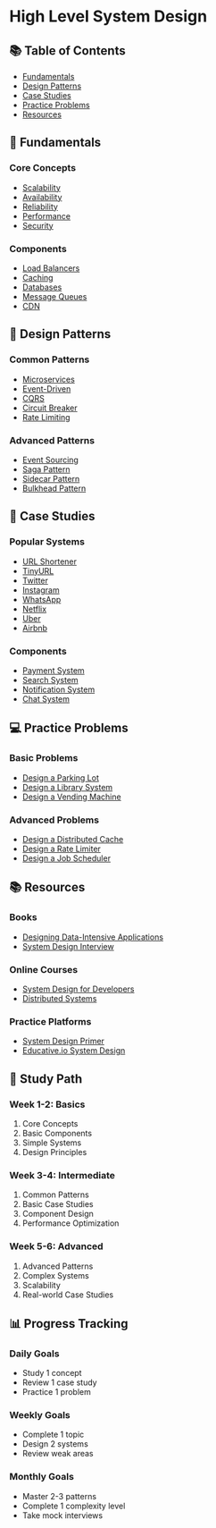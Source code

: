# High Level System Design

## 📚 Table of Contents
- [Fundamentals](#fundamentals)
- [Design Patterns](#design-patterns)
- [Case Studies](#case-studies)
- [Practice Problems](#practice-problems)
- [Resources](#resources)

## 🎯 Fundamentals

### Core Concepts
- [Scalability](fundamentals/scalability.md)
- [Availability](fundamentals/availability.md)
- [Reliability](fundamentals/reliability.md)
- [Performance](fundamentals/performance.md)
- [Security](fundamentals/security.md)

### Components
- [Load Balancers](components/load-balancers.md)
- [Caching](components/caching.md)
- [Databases](components/databases.md)
- [Message Queues](components/message-queues.md)
- [CDN](components/cdn.md)

## 🔄 Design Patterns

### Common Patterns
- [Microservices](patterns/microservices.md)
- [Event-Driven](patterns/event-driven.md)
- [CQRS](patterns/cqrs.md)
- [Circuit Breaker](patterns/circuit-breaker.md)
- [Rate Limiting](patterns/rate-limiting.md)

### Advanced Patterns
- [Event Sourcing](patterns/event-sourcing.md)
- [Saga Pattern](patterns/saga.md)
- [Sidecar Pattern](patterns/sidecar.md)
- [Bulkhead Pattern](patterns/bulkhead.md)

## 📝 Case Studies

### Popular Systems
- [URL Shortener](case-studies/url-shortener.md)
- [TinyURL](case-studies/tinyurl.md)
- [Twitter](case-studies/twitter.md)
- [Instagram](case-studies/instagram.md)
- [WhatsApp](case-studies/whatsapp.md)
- [Netflix](case-studies/netflix.md)
- [Uber](case-studies/uber.md)
- [Airbnb](case-studies/airbnb.md)

### Components
- [Payment System](case-studies/payment-system.md)
- [Search System](case-studies/search-system.md)
- [Notification System](case-studies/notification-system.md)
- [Chat System](case-studies/chat-system.md)

## 💻 Practice Problems

### Basic Problems
- [Design a Parking Lot](problems/basic/parking-lot.md)
- [Design a Library System](problems/basic/library-system.md)
- [Design a Vending Machine](problems/basic/vending-machine.md)

### Advanced Problems
- [Design a Distributed Cache](problems/advanced/distributed-cache.md)
- [Design a Rate Limiter](problems/advanced/rate-limiter.md)
- [Design a Job Scheduler](problems/advanced/job-scheduler.md)

## 📚 Resources

### Books
- [Designing Data-Intensive Applications](resources/books.md#designing-data-intensive-applications)
- [System Design Interview](resources/books.md#system-design-interview)

### Online Courses
- [System Design for Developers](resources/courses.md#system-design-for-developers)
- [Distributed Systems](resources/courses.md#distributed-systems)

### Practice Platforms
- [System Design Primer](resources/platforms.md#system-design-primer)
- [Educative.io System Design](resources/platforms.md#educativeio-system-design)

## 🎯 Study Path

### Week 1-2: Basics
1. Core Concepts
2. Basic Components
3. Simple Systems
4. Design Principles

### Week 3-4: Intermediate
1. Common Patterns
2. Basic Case Studies
3. Component Design
4. Performance Optimization

### Week 5-6: Advanced
1. Advanced Patterns
2. Complex Systems
3. Scalability
4. Real-world Case Studies

## 📊 Progress Tracking

### Daily Goals
- Study 1 concept
- Review 1 case study
- Practice 1 problem

### Weekly Goals
- Complete 1 topic
- Design 2 systems
- Review weak areas

### Monthly Goals
- Master 2-3 patterns
- Complete 1 complexity level
- Take mock interviews 